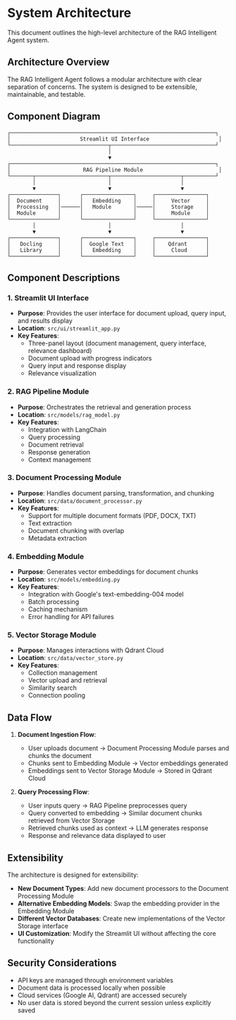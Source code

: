 # System Architecture

This document outlines the high-level architecture of the RAG Intelligent Agent system.

## Architecture Overview

The RAG Intelligent Agent follows a modular architecture with clear separation of concerns. The system is designed to be extensible, maintainable, and testable.

## Component Diagram

```
┌─────────────────────────────────────────────────────────────────┐
│                      Streamlit UI Interface                      │
└───────────────────────────────┬─────────────────────────────────┘
                                │
                                ▼
┌─────────────────────────────────────────────────────────────────┐
│                       RAG Pipeline Module                        │
└───────┬───────────────────────┬──────────────────────┬──────────┘
        │                       │                      │
        ▼                       ▼                      ▼
┌───────────────┐      ┌────────────────┐     ┌────────────────┐
│  Document     │      │   Embedding    │     │     Vector     │
│  Processing   │──────│   Module       │─────│     Storage    │
│  Module       │      │                │     │     Module     │
└───────────────┘      └────────────────┘     └────────────────┘
        │                       │                      │
        ▼                       ▼                      ▼
┌───────────────┐      ┌────────────────┐     ┌────────────────┐
│   Docling     │      │  Google Text   │     │    Qdrant      │
│   Library     │      │   Embedding    │     │     Cloud      │
└───────────────┘      └────────────────┘     └────────────────┘
```

## Component Descriptions

### 1. Streamlit UI Interface

- **Purpose**: Provides the user interface for document upload, query input, and results display
- **Location**: `src/ui/streamlit_app.py`
- **Key Features**:
  - Three-panel layout (document management, query interface, relevance dashboard)
  - Document upload with progress indicators
  - Query input and response display
  - Relevance visualization

### 2. RAG Pipeline Module

- **Purpose**: Orchestrates the retrieval and generation process
- **Location**: `src/models/rag_model.py`
- **Key Features**:
  - Integration with LangChain
  - Query processing
  - Document retrieval
  - Response generation
  - Context management

### 3. Document Processing Module

- **Purpose**: Handles document parsing, transformation, and chunking
- **Location**: `src/data/document_processor.py`
- **Key Features**:
  - Support for multiple document formats (PDF, DOCX, TXT)
  - Text extraction
  - Document chunking with overlap
  - Metadata extraction

### 4. Embedding Module

- **Purpose**: Generates vector embeddings for document chunks
- **Location**: `src/models/embedding.py`
- **Key Features**:
  - Integration with Google's text-embedding-004 model
  - Batch processing
  - Caching mechanism
  - Error handling for API failures

### 5. Vector Storage Module

- **Purpose**: Manages interactions with Qdrant Cloud
- **Location**: `src/data/vector_store.py`
- **Key Features**:
  - Collection management
  - Vector upload and retrieval
  - Similarity search
  - Connection pooling

## Data Flow

1. **Document Ingestion Flow**:
   - User uploads document → Document Processing Module parses and chunks the document
   - Chunks sent to Embedding Module → Vector embeddings generated
   - Embeddings sent to Vector Storage Module → Stored in Qdrant Cloud

2. **Query Processing Flow**:
   - User inputs query → RAG Pipeline preprocesses query
   - Query converted to embedding → Similar document chunks retrieved from Vector Storage
   - Retrieved chunks used as context → LLM generates response
   - Response and relevance data displayed to user

## Extensibility

The architecture is designed for extensibility:

- **New Document Types**: Add new document processors to the Document Processing Module
- **Alternative Embedding Models**: Swap the embedding provider in the Embedding Module
- **Different Vector Databases**: Create new implementations of the Vector Storage interface
- **UI Customization**: Modify the Streamlit UI without affecting the core functionality

## Security Considerations

- API keys are managed through environment variables
- Document data is processed locally when possible
- Cloud services (Google AI, Qdrant) are accessed securely
- No user data is stored beyond the current session unless explicitly saved 